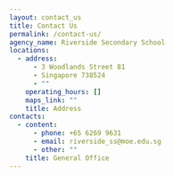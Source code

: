 ```yaml
---
layout: contact_us
title: Contact Us
permalink: /contact-us/
agency_name: Riverside Secondary School
locations:
  - address:
      - 3 Woodlands Street 81
      - Singapore 738524
      - ""
    operating_hours: []
    maps_link: ""
    title: Address
contacts:
  - content:
      - phone: +65 6269 9631
      - email: riverside_ss@moe.edu.sg
      - other: ""
    title: General Office
---
```

